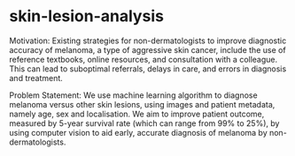 # skin-lesion-analysis

Motivation:
Existing strategies for non-dermatologists to improve diagnostic accuracy of melanoma, a type of aggressive skin cancer,
include the use of reference textbooks, online resources, and consultation with a colleague.
This can lead to suboptimal referrals, delays in care, and errors in diagnosis and treatment.

Problem Statement:
We use machine learning algorithm to diagnose melanoma versus other skin lesions,
using images and patient metadata, namely age, sex and localisation.
We aim to improve patient outcome, measured by 5-year survival rate (which can range from 99% to 25%),
by using computer vision to aid early, accurate diagnosis of melanoma by non-dermatologists.
